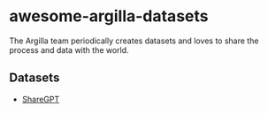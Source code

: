 # awesome-argilla-datasets

The Argilla team periodically creates datasets and loves to share the process and data with the world.

## Datasets

- [ShareGPT](/sharegpt)